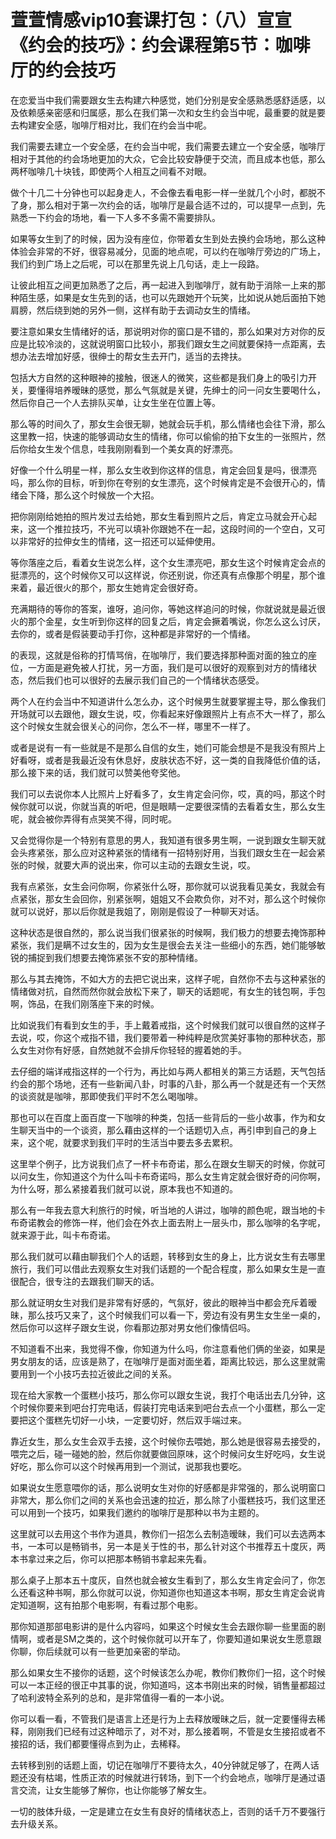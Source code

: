 # 萱萱情感vip10套课打包：（八）宣宣《约会的技巧》：约会课程第5节：咖啡厅的约会技巧

在恋爱当中我们需要跟女生去构建六种感觉，她们分别是安全感熟悉感舒适感，以及依赖感亲密感和归属感，那么在我们第一次和女生约会当中呢，最重要的就是要去构建安全感，咖啡厅相对比，我们在约会当中呢。

我们需要去建立一个安全感，在约会当中呢，我们需要去建立一个安全感，咖啡厅相对于其他的约会场地更加的大众，它会比较安静便于交流，而且成本也低，那么两杯咖啡几十块钱，即使两个人相互之间看不对眼。

做个十几二十分钟也可以起身走人，不会像去看电影一样一坐就几个小时，都脱不了身，那么相对于第一次约会的话，咖啡厅是最合适不过的，可以提早一点到，先熟悉一下约会的场地，看一下人多不多需不需要排队。

如果等女生到了的时候，因为没有座位，你带着女生到处去换约会场地，那么这种体验会非常的不好，很容易减分，见面的地点呢，可以约在咖啡厅旁边的广场上，我们约到广场上之后呢，可以在那里先说上几句话，走上一段路。

让彼此相互之间更加熟悉了之后，再一起进入到咖啡厅，就有助于消除一上来的那种陌生感，如果是女生先到的话，也可以先跟她开个玩笑，比如说从她后面拍下她肩膀，然后绕到她的另外一侧，这样有助于去调动女生的情绪。

要注意如果女生情绪好的话，那说明对你的窗口是不错的，那么如果对方对你的反应是比较冷淡的，这就说明窗口比较小，那我们跟女生之间就要保持一点距离，去想办法去增加好感，很绅士的帮女生去开门，适当的去搀扶。

包括大方自然的这种眼神的接触，很迷人的微笑，这些都是我们身上的吸引力开关，要懂得培养暧昧的感觉，那么气氛就是关键，先绅士的问一问女生要喝什么，然后你自己一个人去排队买单，让女生坐在位置上等。

那么等的时间久了，那女生会很无聊，她就会玩手机，那么情绪也会往下滑，那么这里教一招，快速的能够调动女生的情绪，你可以偷偷的拍下女生的一张照片，然后你给女生发个信息，哇我刚刚看到一个美女真的好漂亮。

好像一个什么明星一样，那么女生收到你这样的信息，肯定会回复是吗，很漂亮吗，那么你的目标，听到你在夸别的女生漂亮，这个时候肯定是不会很开心的，情绪会下降，那么这个时候放一个大招。

把你刚刚给她拍的照片发过去给她，那女生看到照片之后，肯定立马就会开心起来，这一个推拉技巧，不光可以填补你跟她不在一起，这段时间的一个空白，又可以非常好的拉伸女生的情绪，这一招还可以延伸使用。

等你落座之后，看着女生说怎么样，这个女生漂亮吧，那女生这个时候肯定会点的挺漂亮的，这个时候你又可以这样说，你还别说，你还真有点像那个明星，那个谁来着，最近很火的那个，那女生她肯定会很好奇。

充满期待的等你的答案，谁呀，追问你，等她这样追问的时候，你就说就是最近很火的那个金星，女生听到你这样的回复之后，肯定会撅着嘴说，你怎么这么讨厌，去你的，或者是假装要动手打你，这种都是非常好的一个情绪。

的表现，这就是俗称的打情骂俏，在咖啡厅，我们要选择那种面对面的独立的座位，一方面是避免被人打扰，另一方面，我们是可以很好的观察到对方的情绪状态，然后我们也可以很好的去展示我们自己的一个情绪状态感受。

两个人在约会当中不知道讲什么怎么办，这个时候男生就要掌握主导，那么像我们开场就可以去跟他，跟女生说，哎，你看起来好像跟照片上有点不大一样了，那么这个时候女生就会很关心的问你，怎么不一样，哪里不一样了。

或者是说有一有一些就是不是那么自信的女生，她们可能会想是不是我没有照片上好看呀，或者是我最近没有休息好，皮肤状态不好，这一类的自我降低价值的话，那么接下来的话，我们就可以赞美他夸奖他。

我们可以去说你本人比照片上好看多了，女生肯定会问你，哎，真的吗，那这个时候你就可以说，你就当真的听吧，但是眼睛一定要很深情的去看着女生，那么女生呢，就会被你弄得有点哭笑不得，同时呢。

又会觉得你是一个特别有意思的男人，我知道有很多男生啊，一说到跟女生聊天就会头疼紧张，那么应对这种紧张的情绪有一招特别好用，当我们跟女生在一起会紧张的时候，就要大声的说出来，你可以主动的去跟女生说，哎。

我有点紧张，女生会问你啊，你紧张什么呀，那你就可以说我看见美女，我就会有点紧张，那女生会回你，别紧张啊，姐姐又不会欺负你，对不对，那么这个时候你就可以说好，那以后你就是我姐了，刚刚是假设了一种聊天对话。

这种状态是很自然的，那么说当我们很紧张的时候啊，我们极力的想要去掩饰那种紧张，我们是瞒不过女生的，因为女生是很会去关注一些细小的东西，她们能够敏锐的捕捉到我们想要去掩饰紧张不安的那种情绪。

那么与其去掩饰，不如大方的去把它说出来，这样子呢，自然你不去与这种紧张的情绪做对抗，自然而然你就会放松下来了，聊天的话题呢，有女生的钱包啊，手包啊，饰品，在我们刚落座下来的时候。

比如说我们有看到女生的手，手上戴着戒指，这个时候我们就可以很自然的这样子去说，哎，你这个戒指不错，我们要带着一种纯粹是欣赏美好事物的那种状态，那么女生对你有好感，自然她就不会排斥你轻轻的握着她的手。

去仔细的端详戒指这样的一个行为，再比如与两人都相关的第三方话题，天气包括约会的那个场地，还有一些新闻八卦，时事的八卦，那么再一个就是还有一个天然的谈资就是咖啡，那即使我们平时不怎么喝咖啡。

那也可以在百度上面百度一下咖啡的种类，包括一些背后的一些小故事，作为和女生聊天当中的一个谈资，那么藉由这样的一个话题切入点，再引申到自己的身上来，这个呢，就要求到我们平时的生活当中要去多去累积。

这里举个例子，比方说我们点了一杯卡布奇诺，那么在跟女生聊天的时候，你就可以问女生，你知道这个为什么叫卡布奇诺吗，那么女生肯定就会很好奇的问你啊，为什么呀，那么紧接着我们就可以说，原本我也不知道的。

那么有一年我去意大利旅行的时候，听当地的人讲过，咖啡的颜色呢，跟当地的卡布奇诺教会的修饰一样，他们会在外衣上面去附上一层头巾，那么咖啡的名字呢，就来源于此，叫卡布奇诺。

那么我们就可以藉由聊我们个人的话题，转移到女生的身上，比方说女生有去哪里旅行，我们可以借此去观察女生对我们话题的一个配合程度，那么如果女生是一直很配合，很专注的去跟我们聊天的话。

那么就证明女生对我们是非常有好感的，气氛好，彼此的眼神当中都会充斥着暧昧，那么技巧又来了，这个时候我们可以看一下，旁边有没有男生女生坐一桌的，然后你可以这样子跟女生说，你看那边那对男女他们像情侣吗。

不知道看不出来，我觉得不像，你知道为什么吗，你注意看他们俩的坐姿，如果是男女朋友的话，应该是熟了，在咖啡厅是面对面坐着，距离比较远，那么这里就需要用到一个小技巧去拉近彼此之间的关系。

现在给大家教一个蛋糕小技巧，那么你可以跟女生说，我打个电话出去几分钟，这个时候你要来到吧台打完电话，假装打完电话来到吧台去点一个小蛋糕，那么一定要把这个蛋糕先切好一小块，一定要切好，然后双手端过来。

靠近女生，那么女生会双手去接，这个时候你去喂她，那么她是很容易去接受的，喂完之后，碰一碰她的脸，然后你就要做回原味，这个时候问女生好吃吗，女生说好吃，那么你可以这个时候再用到一个测试，说那我也要吃。

如果说女生愿意喂你的话，那么说明女生对你的好感都是非常强的，那么说明窗口非常大，那么你们之间的关系也会迅速的拉近，那么除了小蛋糕技巧，我们这里还可以用到一个技巧，如果我们邀约的咖啡厅是那种以书为主题的。

这里就可以去用这个书作为道具，教你们一招怎么去制造暧昧，我们可以去选两本书，一本可以是畅销书，另一本是关于性的书，那么针对这个书推荐五十度灰，两本书拿过来之后，你可以把那本畅销书拿起来先看。

那么桌子上那本五十度灰，自然也就会被女生看到了，那么女生肯定会问了，你怎么还看这种书啊，那么你就可以说，你知道你也知道这本书啊，那女生肯定会说肯定知道啊，这有拍那个电影啊，有看过那个电影。

那你知道那部电影讲的是什么内容吗，如果这个时候女生会去跟你聊一些里面的剧情啊，或者是SM之类的，这个时候你就可以开车了，你要知道如果说女生愿意跟你聊，你后续就可以有一些更加亲密的举动。

那么如果女生不接你的话题，这个时候该怎么办呢，教你们教你们一招，这个时候可以一本正经的很正中其事的说，你知道吗，这本书刚出来的时候，销售量都超过了哈利波特全系列的总和，是非常值得一看的一本小说。

你可以看一看，不管我们是语言上还是行为上去释放暧昧之后，就一定要懂得去稀释，刚刚我们已经有过这种暗示了，对不对，那么接着啊，不管是女生接招或者不接招的话，我们都要懂得点到为止，去稀释。

去转移到别的话题上面，切记在咖啡厅不要待太久，40分钟就足够了，在两人话题还没有枯竭，性质正浓的时候就进行转场，到下一个约会地点，咖啡厅是通过语言交流，让女生能够了解你，也让你能够了解女生。

一切的肢体升级，一定是建立在女生有良好的情绪状态上，否则的话千万不要强行去升级关系。